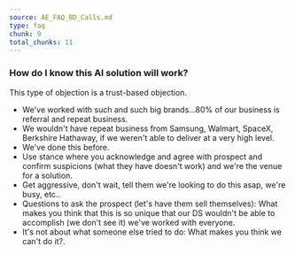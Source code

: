 ```yaml
---
source: AE_FAQ_BD_Calls.md
type: faq
chunk: 9
total_chunks: 11
---
```


### How do I know this AI solution will work?
This type of objection is a trust-based objection.

* We've worked with such and such big brands...80% of our business is referral and repeat business.
* We wouldn't have repeat business from Samsung, Walmart, SpaceX, Berkshire Hathaway, if we weren't able to deliver at a very high level.
* We've done this before.
* Use stance where you acknowledge and agree with prospect and confirm suspicions (what they have doesn't work) and we're the venue for a solution.
* Get aggressive, don't wait, tell them we're looking to do this asap, we're busy, etc..
* Questions to ask the prospect (let's have them sell themselves): What makes you think that this is so unique that our DS wouldn't be able to accomplish (we don't see it) we've worked with everyone.
* It's not about what someone else tried to do: What makes you think we can't do it?.